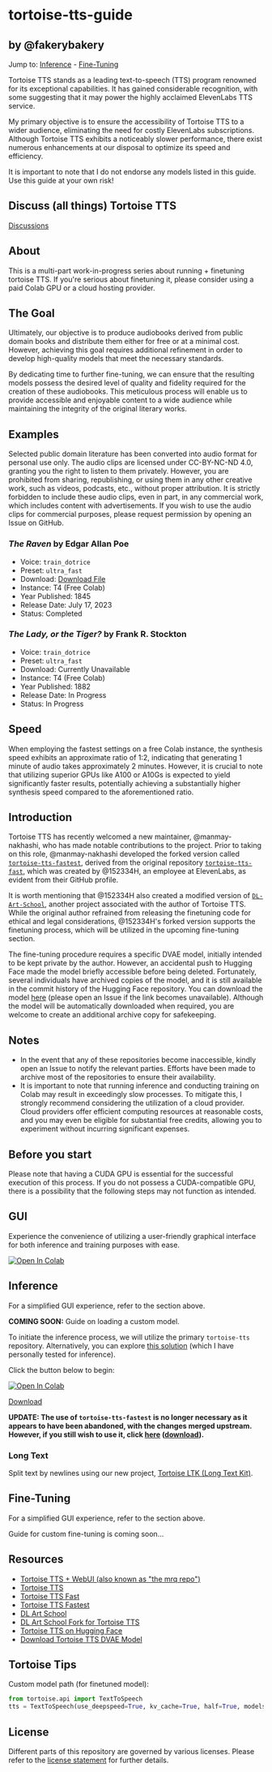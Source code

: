 # tortoise-tts-guide
## by @fakerybakery

Jump to: [Inference](#inference) - [Fine-Tuning](#fine-tuning)

Tortoise TTS stands as a leading text-to-speech (TTS) program renowned for its exceptional capabilities. It has gained considerable recognition, with some suggesting that it may power the highly acclaimed ElevenLabs TTS service.

My primary objective is to ensure the accessibility of Tortoise TTS to a wider audience, eliminating the need for costly ElevenLabs subscriptions. Although Tortoise TTS exhibits a noticeably slower performance, there exist numerous enhancements at our disposal to optimize its speed and efficiency.

It is important to note that I do not endorse any models listed in this guide. Use this guide at your own risk!

## Discuss (all things) Tortoise TTS

[Discussions](https://github.com/fakerybakery/tortoise-tts-guide/discussions)

## About

This is a multi-part work-in-progress series about running + finetuning tortoise TTS. If you're serious about finetuning it, please consider using a paid Colab GPU or a cloud hosting provider.

## The Goal

Ultimately, our objective is to produce audiobooks derived from public domain books and distribute them either for free or at a minimal cost. However, achieving this goal requires additional refinement in order to develop high-quality models that meet the necessary standards.

By dedicating time to further fine-tuning, we can ensure that the resulting models possess the desired level of quality and fidelity required for the creation of these audiobooks. This meticulous process will enable us to provide accessible and enjoyable content to a wide audience while maintaining the integrity of the original literary works.

## Examples

Selected public domain literature has been converted into audio format for personal use only. The audio clips are licensed under CC-BY-NC-ND 4.0, granting you the right to listen to them privately. However, you are prohibited from sharing, republishing, or using them in any other creative work, such as videos, podcasts, etc., without proper attribution. It is strictly forbidden to include these audio clips, even in part, in any commercial work, which includes content with advertisements. If you wish to use the audio clips for commercial purposes, please request permission by opening an Issue on GitHub.

### _The Raven_ by Edgar Allan Poe

 - Voice: `train_dotrice`
 - Preset: `ultra_fast`
 - Download: <a href="https://github.com/fakerybakery/tortoise-tts-guide/raw/main/examples/raven.mp3" download>Download File</a>
 - Instance: T4 (Free Colab)
 - Year Published: 1845
 - Release Date: July 17, 2023
 - Status: Completed

### _The Lady, or the Tiger?_ by Frank R. Stockton

 - Voice: `train_dotrice`
 - Preset: `ultra_fast`
 - Download: Currently Unavailable
 - Instance: T4 (Free Colab)
 - Year Published: 1882
 - Release Date: In Progress
 - Status: In Progress

## Speed

When employing the fastest settings on a free Colab instance, the synthesis speed exhibits an approximate ratio of 1:2, indicating that generating 1 minute of audio takes approximately 2 minutes. However, it is crucial to note that utilizing superior GPUs like A100 or A10Gs is expected to yield significantly faster results, potentially achieving a substantially higher synthesis speed compared to the aforementioned ratio.

## Introduction

Tortoise TTS has recently welcomed a new maintainer, @manmay-nakhashi, who has made notable contributions to the project. Prior to taking on this role, @manmay-nakhashi developed the forked version called [`tortoise-tts-fastest`](https://github.com/manmay-nakhashi/tortoise-tts-fastest), derived from the original repository [`tortoise-tts-fast`](https://github.com/152334H/tortoise-tts-fast), which was created by @152334H, an employee at ElevenLabs, as evident from their GitHub profile.

It is worth mentioning that @152334H also created a modified version of [`DL-Art-School`](https://github.com/152334H/DL-Art-School), another project associated with the author of Tortoise TTS. While the original author refrained from releasing the finetuning code for ethical and legal considerations, @152334H's forked version supports the finetuning process, which will be utilized in the upcoming fine-tuning section.

The fine-tuning procedure requires a specific DVAE model, initially intended to be kept private by the author. However, an accidental push to Hugging Face made the model briefly accessible before being deleted. Fortunately, several individuals have archived copies of the model, and it is still available in the commit history of the Hugging Face repository. You can download the model [here](https://huggingface.co/jbetker/tortoise-tts-v2/resolve/3704aea61678e7e468a06d8eea121dba368a798e/.models/dvae.pth) (please open an Issue if the link becomes unavailable). Although the model will be automatically downloaded when required, you are welcome to create an additional archive copy for safekeeping.

## Notes

- In the event that any of these repositories become inaccessible, kindly open an Issue to notify the relevant parties. Efforts have been made to archive most of the repositories to ensure their availability.
- It is important to note that running inference and conducting training on Colab may result in exceedingly slow processes. To mitigate this, I strongly recommend considering the utilization of a cloud provider. Cloud providers offer efficient computing resources at reasonable costs, and you may even be eligible for substantial free credits, allowing you to experiment without incurring significant expenses.

## Before you start

Please note that having a CUDA GPU is essential for the successful execution of this process. If you do not possess a CUDA-compatible GPU, there is a possibility that the following steps may not function as intended.

## GUI

Experience the convenience of utilizing a user-friendly graphical interface for both inference and training purposes with ease.

<a target="_blank" href="https://colab.research.google.com/github/fakerybakery/tortoise-tts-guide/blob/main/mrq_colab.ipynb">
  <img src="https://colab.research.google.com/assets/colab-badge.svg" alt="Open In Colab"/>
</a>

## Inference

For a simplified GUI experience, refer to the section above.

**COMING SOON:** Guide on loading a custom model.

To initiate the inference process, we will utilize the primary `tortoise-tts` repository. Alternatively, you can explore [this solution](https://git.ecker.tech/mrq/ai-voice-cloning/) (which I have personally tested for inference).

Click the button below to begin:

<a target="_blank" href="https://colab.research.google.com/github/fakerybakery/tortoise-tts-guide/blob/main/tortoise_tts.ipynb">
  <img src="https://colab.research.google.com/assets/colab-badge.svg" alt="Open In Colab"/>
</a>

[Download](https://raw.githubusercontent.com/fakerybakery/tortoise-tts-guide/main/tortoise_tts.ipynb)

**UPDATE: The use of `tortoise-tts-fastest` is no longer necessary as it appears to have been abandoned, with the changes merged upstream. However, if you still wish to use it, click [here](https://colab.research.google.com/github/fakerybakery/tortoise-tts-guide/blob/main/tortoise_tts_fast.ipynb) ([download](https://raw.githubusercontent.com/fakerybakery/tortoise-tts-guide/main/tortoise_tts_fast.ipynb)).**

### Long Text

Split text by newlines using our new project, [Tortoise LTK (Long Text Kit)](https://github.com/tortoisetts/tortoise-ltk).

## Fine-Tuning

For a simplified GUI experience, refer to the section above.

Guide for custom fine-tuning is coming soon...

## Resources

- [Tortoise TTS + WebUI (also known as "the mrq repo")](https://git.ecker.tech/mrq/ai-voice-cloning)
- [Tortoise TTS](https://github.com/neonbjb/tortoise-tts)
- [Tortoise TTS Fast](https://github.com/152334H/tortoise-tts-fast)
- [Tortoise TTS Fastest](https://github.com/manmay-nakhashi/tortoise-tts-fastest)
- [DL Art School](https://github.com/neonbjb/DL-Art-School)
- [DL Art School Fork for Tortoise TTS](https://github.com/152334H/DL-Art-School)
- [Tortoise TTS on Hugging Face](https://huggingface.co/jbetker/tortoise-tts-v2)
- [Download Tortoise TTS DVAE Model](https://huggingface.co/jbetker/tortoise-tts-v2/resolve/3704aea61678e7e468a06d8eea121dba368a798e/.models/dvae.pth)

## Tortoise Tips

Custom model path (for finetuned model):

```python
from tortoise.api import TextToSpeech
tts = TextToSpeech(use_deepspeed=True, kv_cache=True, half=True, models_dir="<Model Directory>")
```

## License

Different parts of this repository are governed by various licenses. Please refer to the [license statement](LICENSE.md) for further details.
